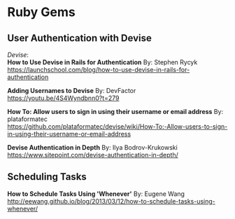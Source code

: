 # Ruby Gems
## User Authentication with Devise<br>

_Devise_:<br>
**How to Use Devise in Rails for Authentication**
By: Stephen Rycyk<br>
https://launchschool.com/blog/how-to-use-devise-in-rails-for-authentication

**Adding Usernames to Devise**
By: DevFactor<br>
https://youtu.be/4S4Wyndbnn0?t=279

**How To: Allow users to sign in using their username or email address**
By: plataformatec<br>
https://github.com/plataformatec/devise/wiki/How-To:-Allow-users-to-sign-in-using-their-username-or-email-address

**Devise Authentication in Depth**
By: Ilya Bodrov-Krukowski<br>
https://www.sitepoint.com/devise-authentication-in-depth/

## Scheduling Tasks<br>

**How to Schedule Tasks Using 'Whenever'**
By: Eugene Wang<br>
http://eewang.github.io/blog/2013/03/12/how-to-schedule-tasks-using-whenever/
